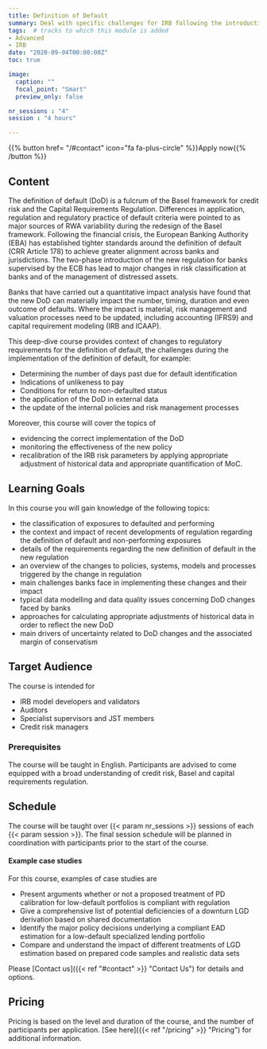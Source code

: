 ```yaml
---
title: Definition of Default
summary: Deal with specific challenges for IRB following the introduction of new regulation on the definition of default
tags:  # tracks to which this module is added
- Advanced
- IRB
date: "2020-09-04T00:00:00Z"
toc: true

image:
  caption: ""
  focal_point: "Smart"
  preview_only: false

nr_sessions : "4"
session : "4 hours"

---
```


{{% button href= "/#contact" icon="fa fa-plus-circle" %}}Apply now{{% /button %}}

## Content

The definition of default (DoD) is a fulcrum of the Basel framework for credit risk and the Capital Requirements Regulation. Differences in application, regulation and regulatory practice of default criteria were pointed to as major sources of RWA variability during the redesign of the Basel framework. Following the financial crisis, the European Banking Authority (EBA) has established tighter standards around the definition of default (CRR Article 178) to achieve greater alignment across banks and jurisdictions. The two-phase introduction of the new regulation for banks supervised by the ECB has lead to major changes in risk classification at banks and of the management of distressed assets. 

Banks that have carried out a quantitative impact analysis have found that the new DoD can materially impact the number, timing, duration and even outcome of defaults. Where the impact is material, risk management and valuation processes need to be updated, including accounting (IFRS9) and capital requirement modeling (IRB and ICAAP).

This deep-dive course provides context of changes to regulatory requirements for the definition of default, the challenges during the implementation of the definition of default, for example:

 * Determining the number of days past due for default identification
 * Indications of unlikeness to pay
 * Conditions for return to non-defaulted status
 * the application of the DoD in external data
 * the update of the internal policies and risk management processes

Moreover, this course will cover the topics of 

 * evidencing the correct implementation of the DoD
 * monitoring the effectiveness of the new policy
 * recalibration of the IRB risk parameters by applying appropriate adjustment of historical data and appropriate quantification of MoC.

## Learning Goals
<!-- learning goals should describe problem solving strategies -->
In this course you will gain knowledge of the following topics:

 * the classification of exposures to defaulted and performing
 * the context and impact of recent developments of regulation regarding the definition of default and non-performing exposures
 * details of the requirements regarding the new definition of default in the new regulation
 * an overview of the changes to policies, systems, models and processes triggered by the change in regulation 
 * main challenges banks face in implementing these changes and their impact
 * typical data modelling and data quality issues concerning DoD changes faced by banks
 * approaches for calculating appropriate adjustments of historical data in order to reflect the new DoD
 * main drivers of uncertainty related to DoD changes and the associated margin of conservatism

## Target Audience

The course is intended for

 * IRB model developers and validators
 * Auditors 
 * Specialist supervisors and JST members
 * Credit risk managers

### Prerequisites
The course will be taught in English. 
Participants are advised to come equipped with a broad understanding of credit risk, Basel and capital requirements regulation.

## Schedule

The course will be taught over {{< param nr_sessions >}} sessions of each {{< param session >}}. The final session schedule will be planned in coordination with participants prior to the start of the course.



#### Example case studies

For this course, examples of case studies are 

 * Present arguments whether or not a proposed treatment of PD calibration for low-default portfolios is compliant with regulation
 * Give a comprehensive list of potential deficiencies of a downturn LGD derivation based on shared documentation
 * Identify the major policy decisions underlying a compliant EAD estimation for a low-default specialized lending portfolio
 * Compare and understand the impact of different treatments of LGD estimation based on prepared code samples and realistic data sets


Please [Contact us]({{< ref "#contact" >}} "Contact Us") for details and options.
## Pricing

Pricing is based on the level and duration of the course, and the number of participants per application. [See here]({{< ref "/pricing" >}} "Pricing") for additional information.
